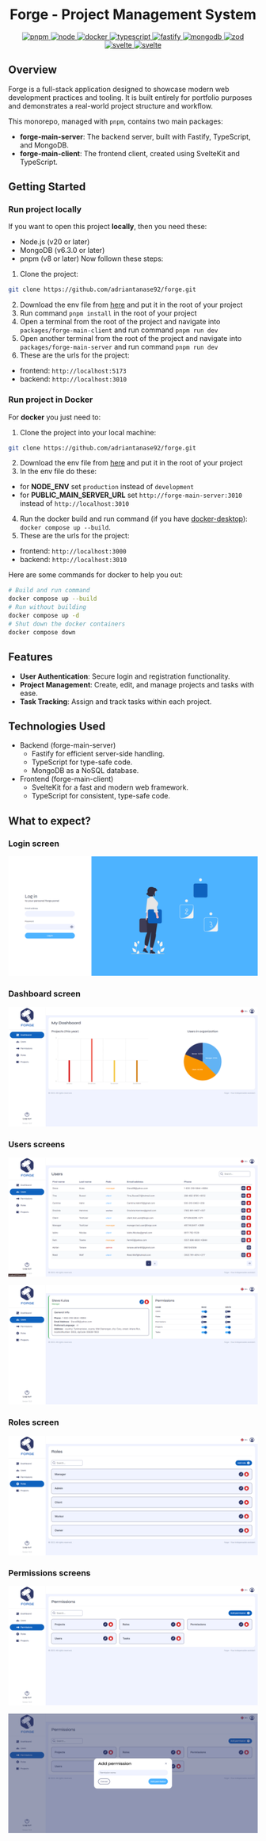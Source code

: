 <div align="center">
  <h1>Forge - Project Management System</h1>
</div>

<div align="center">
  <a href="https://pnpm.io/pnpm-vs-npm" target="_blank">
    <img src="https://badgen.net/static/pnpm/8.12.1?color=yellow" alt="pnpm" title="pnpm" />
  </a>
  <a href="https://nodejs.org/en" target="_blank">
    <img src="https://badgen.net/static/node/v20.10.0?color=green" alt="node" title="node" />
  </a>
  <a href="https://www.docker.com/products/docker-desktop/" target="_blank">
    <img src="https://badgen.net/static/docker/4.26.1?color=blue" alt="docker" title="docker" />
  </a>
  <a href="https://www.npmjs.com/package/typescript" target="_blank">
    <img src="https://badgen.net/static/typescript/5.3.3?color=blue" alt="typescript" title="typescript" />
  </a>
  <a href="https://www.npmjs.com/package/fastify" target="_blank">
    <img src="https://badgen.net/static/fastify/4.24.3?color=grey" alt="fastify" title="fastify" />
  </a>
  <a href="https://www.npmjs.com/package/mongodb" target="_blank">
    <img src="https://badgen.net/static/mongodb/6.3.0?color=green" alt="mongodb" title="mongodb" />
  </a>
  <a href="https://www.npmjs.com/package/zod" target="_blank">
    <img src="https://badgen.net/static/zod/3.22.4?color=blue" alt="zod" title="zod" />
  </a>
  <a href="https://www.npmjs.com/package/svelte" target="_blank">
    <img src="https://badgen.net/static/svelte/4.2.7?color=orange" alt="svelte" title="svelte" />
  </a>
  <a href="https://www.npmjs.com/package/@sveltejs/kit" target="_blank">
    <img src="https://badgen.net/static/sveltekit/1.27.4?color=orange" alt="svelte" title="svelte" />
  </a>
</div>

## Overview

Forge is a full-stack application designed to showcase modern web development practices and tooling.
It is built entirely for portfolio purposes and demonstrates a real-world project structure and
workflow.

This monorepo, managed with `pnpm`, contains two main packages:

-   **forge-main-server**: The backend server, built with Fastify, TypeScript, and MongoDB.
-   **forge-main-client**: The frontend client, created using SvelteKit and TypeScript.

## Getting Started

### Run project locally

If you want to open this project **locally**, then you need these:

-   Node.js (v20 or later)
-   MongoDB (v6.3.0 or later)
-   pnpm (v8 or later) Now follown these steps:

1. Clone the project:

```sh
git clone https://github.com/adriantanase92/forge.git
```

2. Download the env file from
   [here](https://drive.google.com/file/d/1lKn7d2WIOPSMdRI7vR3v-a6oh44LJZKV/view?usp=sharing) and
   put it in the root of your project
3. Run command `pnpm install` in the root of your project
4. Open a terminal from the root of the project and navigate into `packages/forge-main-client` and
   run command `pnpm run dev`
5. Open another terminal from the root of the project and navigate into `packages/forge-main-server`
   and run command `pnpm run dev`
6. These are the urls for the project:

-   frontend: `http://localhost:5173`
-   backend: `http://localhost:3010`

### Run project in Docker

For **docker** you just need to:

1. Clone the project into your local machine:

```sh
git clone https://github.com/adriantanase92/forge.git
```

2. Download the env file from
   [here](https://drive.google.com/file/d/1lKn7d2WIOPSMdRI7vR3v-a6oh44LJZKV/view?usp=sharing) and
   put it in the root of your project
3. In the env file do these:

-   for **NODE_ENV** set `production` instead of `development`
-   for **PUBLIC_MAIN_SERVER_URL** set `http://forge-main-server:3010` instead of
    `http://localhost:3010`

4. Run the docker build and run command (if you have
   [docker-desktop](https://www.docker.com/products/docker-desktop/)): `docker compose up --build`.
5. These are the urls for the project:

-   frontend: `http://localhost:3000`
-   backend: `http://localhost:3010`

Here are some commands for docker to help you out:

```sh
# Build and run command
docker compose up --build
# Run without building
docker compose up -d
# Shut down the docker containers
docker compose down
```

## Features

-   **User Authentication**: Secure login and registration functionality.
-   **Project Management**: Create, edit, and manage projects and tasks with ease.
-   **Task Tracking**: Assign and track tasks within each project.

## Technologies Used

-   Backend (forge-main-server)
    -   Fastify for efficient server-side handling.
    -   TypeScript for type-safe code.
    -   MongoDB as a NoSQL database.
-   Frontend (forge-main-client)
    -   SvelteKit for a fast and modern web framework.
    -   TypeScript for consistent, type-safe code.

## What to expect?

### Login screen

![Login screen](images/login.png)

### Dashboard screen

![Dashboard screen](images/dashboard.png)

### Users screens

![Users screen](images/users.png)

![User screen](images/user.png)

### Roles screen

![Roles screen](images/roles.png)

### Permissions screens

![Permissions screen](images/permissions.png)

![Add permission screen](images/add-permission.png)
